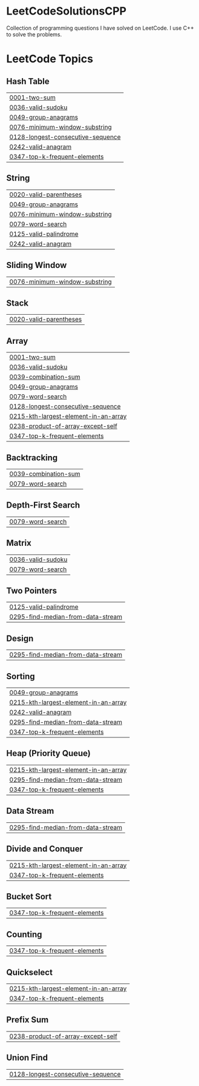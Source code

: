 # LeetCodeSolutionsCPP
Collection of programming questions I have solved on LeetCode.
I use C++ to solve the problems.

<!---LeetCode Topics Start-->
# LeetCode Topics
## Hash Table
|  |
| ------- |
| [0001-two-sum](https://github.com/tjena007/LeetCodeSolutionsCPP/tree/master/0001-two-sum) |
| [0036-valid-sudoku](https://github.com/tjena007/LeetCodeSolutionsCPP/tree/master/0036-valid-sudoku) |
| [0049-group-anagrams](https://github.com/tjena007/LeetCodeSolutionsCPP/tree/master/0049-group-anagrams) |
| [0076-minimum-window-substring](https://github.com/tjena007/LeetCodeSolutionsCPP/tree/master/0076-minimum-window-substring) |
| [0128-longest-consecutive-sequence](https://github.com/tjena007/LeetCodeSolutionsCPP/tree/master/0128-longest-consecutive-sequence) |
| [0242-valid-anagram](https://github.com/tjena007/LeetCodeSolutionsCPP/tree/master/0242-valid-anagram) |
| [0347-top-k-frequent-elements](https://github.com/tjena007/LeetCodeSolutionsCPP/tree/master/0347-top-k-frequent-elements) |
## String
|  |
| ------- |
| [0020-valid-parentheses](https://github.com/tjena007/LeetCodeSolutionsCPP/tree/master/0020-valid-parentheses) |
| [0049-group-anagrams](https://github.com/tjena007/LeetCodeSolutionsCPP/tree/master/0049-group-anagrams) |
| [0076-minimum-window-substring](https://github.com/tjena007/LeetCodeSolutionsCPP/tree/master/0076-minimum-window-substring) |
| [0079-word-search](https://github.com/tjena007/LeetCodeSolutionsCPP/tree/master/0079-word-search) |
| [0125-valid-palindrome](https://github.com/tjena007/LeetCodeSolutionsCPP/tree/master/0125-valid-palindrome) |
| [0242-valid-anagram](https://github.com/tjena007/LeetCodeSolutionsCPP/tree/master/0242-valid-anagram) |
## Sliding Window
|  |
| ------- |
| [0076-minimum-window-substring](https://github.com/tjena007/LeetCodeSolutionsCPP/tree/master/0076-minimum-window-substring) |
## Stack
|  |
| ------- |
| [0020-valid-parentheses](https://github.com/tjena007/LeetCodeSolutionsCPP/tree/master/0020-valid-parentheses) |
## Array
|  |
| ------- |
| [0001-two-sum](https://github.com/tjena007/LeetCodeSolutionsCPP/tree/master/0001-two-sum) |
| [0036-valid-sudoku](https://github.com/tjena007/LeetCodeSolutionsCPP/tree/master/0036-valid-sudoku) |
| [0039-combination-sum](https://github.com/tjena007/LeetCodeSolutionsCPP/tree/master/0039-combination-sum) |
| [0049-group-anagrams](https://github.com/tjena007/LeetCodeSolutionsCPP/tree/master/0049-group-anagrams) |
| [0079-word-search](https://github.com/tjena007/LeetCodeSolutionsCPP/tree/master/0079-word-search) |
| [0128-longest-consecutive-sequence](https://github.com/tjena007/LeetCodeSolutionsCPP/tree/master/0128-longest-consecutive-sequence) |
| [0215-kth-largest-element-in-an-array](https://github.com/tjena007/LeetCodeSolutionsCPP/tree/master/0215-kth-largest-element-in-an-array) |
| [0238-product-of-array-except-self](https://github.com/tjena007/LeetCodeSolutionsCPP/tree/master/0238-product-of-array-except-self) |
| [0347-top-k-frequent-elements](https://github.com/tjena007/LeetCodeSolutionsCPP/tree/master/0347-top-k-frequent-elements) |
## Backtracking
|  |
| ------- |
| [0039-combination-sum](https://github.com/tjena007/LeetCodeSolutionsCPP/tree/master/0039-combination-sum) |
| [0079-word-search](https://github.com/tjena007/LeetCodeSolutionsCPP/tree/master/0079-word-search) |
## Depth-First Search
|  |
| ------- |
| [0079-word-search](https://github.com/tjena007/LeetCodeSolutionsCPP/tree/master/0079-word-search) |
## Matrix
|  |
| ------- |
| [0036-valid-sudoku](https://github.com/tjena007/LeetCodeSolutionsCPP/tree/master/0036-valid-sudoku) |
| [0079-word-search](https://github.com/tjena007/LeetCodeSolutionsCPP/tree/master/0079-word-search) |
## Two Pointers
|  |
| ------- |
| [0125-valid-palindrome](https://github.com/tjena007/LeetCodeSolutionsCPP/tree/master/0125-valid-palindrome) |
| [0295-find-median-from-data-stream](https://github.com/tjena007/LeetCodeSolutionsCPP/tree/master/0295-find-median-from-data-stream) |
## Design
|  |
| ------- |
| [0295-find-median-from-data-stream](https://github.com/tjena007/LeetCodeSolutionsCPP/tree/master/0295-find-median-from-data-stream) |
## Sorting
|  |
| ------- |
| [0049-group-anagrams](https://github.com/tjena007/LeetCodeSolutionsCPP/tree/master/0049-group-anagrams) |
| [0215-kth-largest-element-in-an-array](https://github.com/tjena007/LeetCodeSolutionsCPP/tree/master/0215-kth-largest-element-in-an-array) |
| [0242-valid-anagram](https://github.com/tjena007/LeetCodeSolutionsCPP/tree/master/0242-valid-anagram) |
| [0295-find-median-from-data-stream](https://github.com/tjena007/LeetCodeSolutionsCPP/tree/master/0295-find-median-from-data-stream) |
| [0347-top-k-frequent-elements](https://github.com/tjena007/LeetCodeSolutionsCPP/tree/master/0347-top-k-frequent-elements) |
## Heap (Priority Queue)
|  |
| ------- |
| [0215-kth-largest-element-in-an-array](https://github.com/tjena007/LeetCodeSolutionsCPP/tree/master/0215-kth-largest-element-in-an-array) |
| [0295-find-median-from-data-stream](https://github.com/tjena007/LeetCodeSolutionsCPP/tree/master/0295-find-median-from-data-stream) |
| [0347-top-k-frequent-elements](https://github.com/tjena007/LeetCodeSolutionsCPP/tree/master/0347-top-k-frequent-elements) |
## Data Stream
|  |
| ------- |
| [0295-find-median-from-data-stream](https://github.com/tjena007/LeetCodeSolutionsCPP/tree/master/0295-find-median-from-data-stream) |
## Divide and Conquer
|  |
| ------- |
| [0215-kth-largest-element-in-an-array](https://github.com/tjena007/LeetCodeSolutionsCPP/tree/master/0215-kth-largest-element-in-an-array) |
| [0347-top-k-frequent-elements](https://github.com/tjena007/LeetCodeSolutionsCPP/tree/master/0347-top-k-frequent-elements) |
## Bucket Sort
|  |
| ------- |
| [0347-top-k-frequent-elements](https://github.com/tjena007/LeetCodeSolutionsCPP/tree/master/0347-top-k-frequent-elements) |
## Counting
|  |
| ------- |
| [0347-top-k-frequent-elements](https://github.com/tjena007/LeetCodeSolutionsCPP/tree/master/0347-top-k-frequent-elements) |
## Quickselect
|  |
| ------- |
| [0215-kth-largest-element-in-an-array](https://github.com/tjena007/LeetCodeSolutionsCPP/tree/master/0215-kth-largest-element-in-an-array) |
| [0347-top-k-frequent-elements](https://github.com/tjena007/LeetCodeSolutionsCPP/tree/master/0347-top-k-frequent-elements) |
## Prefix Sum
|  |
| ------- |
| [0238-product-of-array-except-self](https://github.com/tjena007/LeetCodeSolutionsCPP/tree/master/0238-product-of-array-except-self) |
## Union Find
|  |
| ------- |
| [0128-longest-consecutive-sequence](https://github.com/tjena007/LeetCodeSolutionsCPP/tree/master/0128-longest-consecutive-sequence) |
<!---LeetCode Topics End-->